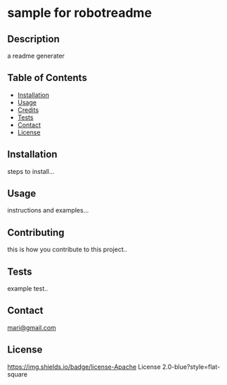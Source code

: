 # sample for robotreadme

## Description
a readme generater
## Table of Contents
- [Installation](#installation)
- [Usage](#usage)
- [Credits](#contributing)
- [Tests](#tests)
- [Contact](#contact)
- [License](#license)

## Installation
steps to install...

## Usage
instructions and examples...

## Contributing
this is how you contribute to this project..

## Tests
example test..

## Contact 
mari@gmail.com



## License
https://img.shields.io/badge/license-Apache License 2.0-blue?style=flat-square
    
